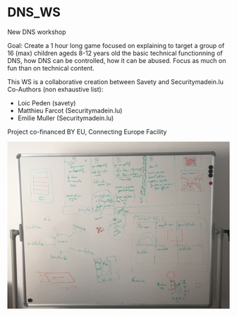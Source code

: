 # DNS_WS
New DNS workshop

Goal:
Create a 1 hour long game focused on explaining to target a group of 16 (max) children ageds 8-12 years old the basic technical functionning of DNS, how DNS can be controlled, how it can be abused. Focus as much on fun than on technical content.

This WS is a collaborative creation between Savety and Securitymadein.lu
Co-Authors (non exhaustive list): 
- Loic Peden (savety)
- Matthieu Farcot (Securitymadein.lu)
- Emilie Muller (Securitymadein.lu)

Project co-financed BY EU, Connecting Europe Facility

<img src="Brainstorm.jpg">
